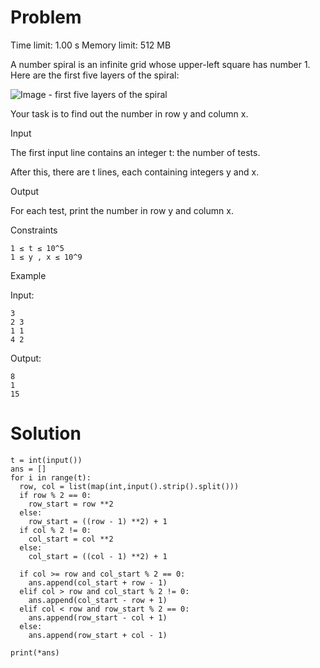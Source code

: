 # Problem
Time limit: 1.00 s Memory limit: 512 MB

A number spiral is an infinite grid whose upper-left square has number 1. Here are the first five layers of the spiral:

![Image - first five layers of the spiral](https://cses.fi/file/bba36f2601b99c7edc15865aa2a49e680a271075f30e86aa0e4e18d00a779c21)

Your task is to find out the number in row y and column x.

Input

The first input line contains an integer t: the number of tests.

After this, there are t lines, each containing integers y and x.

Output

For each test, print the number in row y and column x.

Constraints
```
1 ≤ t ≤ 10^5
1 ≤ y , x ≤ 10^9
```
Example

Input:
```
3
2 3
1 1
4 2
```

Output:
```
8
1
15
```

# Solution
```
t = int(input())
ans = []
for i in range(t):
  row, col = list(map(int,input().strip().split()))
  if row % 2 == 0:
    row_start = row **2
  else:
    row_start = ((row - 1) **2) + 1
  if col % 2 != 0:
    col_start = col **2
  else:
    col_start = ((col - 1) **2) + 1

  if col >= row and col_start % 2 == 0:
    ans.append(col_start + row - 1)
  elif col > row and col_start % 2 != 0:
    ans.append(col_start - row + 1)
  elif col < row and row_start % 2 == 0:
    ans.append(row_start - col + 1)
  else:
    ans.append(row_start + col - 1)

print(*ans)
```
